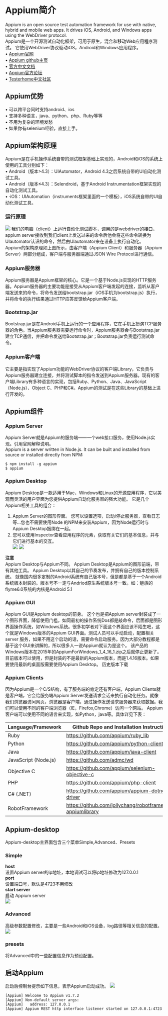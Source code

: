 Appium简介
==
Appium is an open source test automation framework for use with native, hybrid and mobile web apps. It drives iOS, Android, and Windows apps using the WebDriver protocol.<br>
Appium是一个开源测试自动化框架，可用于原生，混合和移动Web应用程序测试。 它使用WebDriver协议驱动iOS，Android和Windows应用程序。<br>
•	[Appium官网](http://appium.io)<br>
•	[Appium github主页](https://github.com/appium?utf8=%E2%9C%93&q=&type=source&language=)<br>
•	[官方中文文档](http://appium.io/docs/cn/about-appium/intro/)<br>
•	[Appium官方论坛](http://discuss.appium.io/latest)<br>
•	[Testerhome中文社区](https://testerhome.com/)<br>
## Appium优势
•	可以跨平台同时支持android、ios<br>
•	支持多种语言，java、python、php、Ruby等等<br>
•	不用为复杂的环境发愁<br>
•	如果你有selenium经验，直接上手。<br>

## Appium架构原理
Appium是在手机操作系统自带的测试框架基础上实现的，Android和iOS的系统上使用的工具分别如下：<br>
•	Android（版本>4.3）：UIAutomator，Android 4.3之后系统自带的UI自动化测试工具。<br>
•	Android（版本≤4.3）：Selendroid，基于Android Instrumentation框架实现的自动化测试工具。<br>
•	·iOS：UIAutomation（instruments框架里面的一个模板），iOS系统自带的UI自动化测试工具。<br>

### 运行原理
![](MD-Image/Appium运行原理图.jpg)
我们的电脑（client）上运行自动化测试脚本，调用的是webdriver的接口，appium server接收到我们client上发送过来的命令后他会将这些命令转换为UIautomator认识的命令，然后由UIautomator来在设备上执行自动化。<br>
Appium的架构原理如上图所示，由客户端（Appium Client）和服务器（Appium Server）两部分组成，客户端与服务器端通过JSON Wire Protocol进行通信。<br>
### Appium服务器
Appium服务器是Appium框架的核心。它是一个基于Node.js实现的HTTP服务器。Appium服务器的主要功能是接受从Appium客户端发起的连接，监听从客户端发送来的命令，将命令发送给bootstrap.jar（iOS手机为bootstrap.js）执行，并将命令的执行结果通过HTTP应答反馈给Appium客户端。<br>
### Bootstrap.jar
Bootstrap.jar是在Android手机上运行的一个应用程序，它在手机上扮演TCP服务器的角色。当Appium服务器需要运行命令时，Appium服务器会与Bootstrap.jar建立TCP通信，并把命令发送给Bootstrap.jar；Bootstrap.jar负责运行测试命令。<br>
### Appium客户端
它主要是指实现了Appium功能的WebDriver协议的客户端Library，它负责与Appium服务器建立连接，并将测试脚本的指令发送到Appium服务器。现有的客户端Library有多种语言的实现，包括Ruby、Python、Java、JavaScript（Node.js）、Object C、PHP和C#。Appium的测试是在这些Library的基础上进行开发的。<br>
## Appium组件
### Appium Server
Appium Server就是Appium的服务端——一个web接口服务，使用Node.js实现。引用官网解释说明。<br>
Appium is a server written in Node.js. It can be built and installed from source or installed directly from NPM:<br>
```NPM
$ npm install -g appium
$ appium
```
### Appium Desktop
Appium Desktop是一款适用于Mac，Windows和Linux的开源应用程序，它以美观而灵活的用户界面为您提供Appium自动化服务器的强大功能。 它是几个Appium相关工具的组合：<br>
1.	Appium Server的图形界面。 您可以设置选项，启动/停止服务器，查看日志等...您也不需要使用Node 的NPM来安装Appium，因为Node运行时与Appium Desktop捆绑在一起。<br>
2.	您可以使用Inspector查看应用程序的元素，获取有关它们的基本信息，并与它们进行基本的交互。<br>
![](MD-Image/Appium界面-1.png)
![](MD-Image/Appium界面-2.png)


**注意**<br>
Appium Desktop与Appium不同。 Appium Desktop是Appium的图形前端，带有其他工具。 Appium Desktop以其自己的节奏发布，并拥有自己的版本控制系统。 就像国内很多定制的Android系统有自己版本号，但是都是基于一个Android系统版本封装的。版本号不一定与Andriod原生系统版本号一致。如：魅族的flyme6.0系统的内核是Android 5.1
### Appium GUI
Appium GUI是Appium desktop的前身。 这个也是把Appium server封装成了一个图形界面，降低使用门槛，如同最初的操作系统Dos都是敲命令，后面都是图形界面操作系统，如Windows系统。很多初学者对下面这个界面应该不陌生吧，这个就是Windows版本的Appium GUI界面。测试人员可以手动启动，配置相关server 服务，如果不用这个启动的话，需要命令启动服务。因为大部分教程都是基于这个GUI来讲解的，所以很多人一说Appium就认为是这个。
该产品的Windows版本在2015年的AppiumForWindows_1_4_16_1.zip之后就停止更新了。目前版本可以使用，但是封装的不是最新的Appium版本，而是1.4.16版本。如果要使用最新的桌面版需要使用Appium Desktop。
历史版本下载

### Appium Clients
因为Appium是一个C/S结构，有了服务端的肯定还有客户端，Appium Clients就是客户端，它会给服务端Appium Server发送请求会话来执行自动化任务。就像我们浏览器访问网页，浏览器是客户端，通过操作发送请求服务器来获取数据。我们可以使用不同的客户端浏览器（IE，Firefox,Chrome）访问一个网站。 Appium客户端可以使用不同的语言来实现，如Python，java等。具体详见下表：<br>

Language/Framework  |  Github Repo and Installation Instructions
--|--
Ruby  |  https://github.com/appium/ruby_lib
Python  |  	https://github.com/appium/python-client
Java  |  	https://github.com/appium/java-client
JavaScript (Node.js)  |  https://github.com/admc/wd
Objective C  |  https://github.com/appium/selenium-objective-c
PHP  |  	https://github.com/appium/php-client
C# (.NET)  |  	https://github.com/appium/appium-dotnet-driver
RobotFramework  |  	https://github.com/jollychang/robotframework-appiumlibrary

## Appium-desktop
Appium-desktop主界面包含三个菜单Simple,Advanced、Presets<br>
### Simple
**host**<br>
设置Appium server的ip地址，本地调试可以将ip地址修改为127.0.0.1<br>
**port**<br>
设置端口号，默认是4723不用修改<br>
**start server**<br>
启动 Appium server<br>
![](MD-Image/Appium界面-1.png)
### Advanced
高级参数配置修改，主要是一些Android和iOS设备，log路径等相关信息的配置。<br>
![](MD-Image/Advanced界面.png)

### presets
将Advanced中的一些配置信息作为预设配置。<br>
## 启动Appium
启动后控制台提示如下信息，表示Appium启动成功。
![](MD-Image/Appium界面-2.png)
```appium
[Appium] Welcome to Appium v1.7.2
[Appium] Non-default server args:
[Appium]   address: 127.0.0.1
[Appium] Appium REST http interface listener started on 127.0.0.1:4723
```
